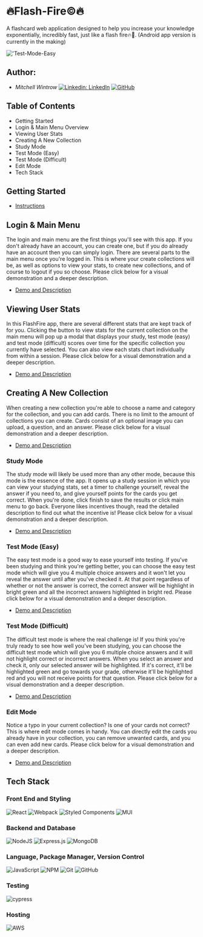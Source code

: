 # 🔥Flash-Fire©🔥
A flashcard web application designed to help you increase your knowledge exponentially, incredibly fast, just like a flash fire🔥🤯.
(Android app version is currently in the making)

!['Test-Mode-Easy](/Documentation/FlashFire-easy.gif)

## Author:
- *Mitchell Wintrow* [![Linkedin: LinkedIn](https://img.shields.io/badge/linkedin-%230077B5.svg?style=for-the-badge&logo=linkedin&logoColor=white&link=https://www.linkedin.com/in/kevinzhugao/)](https://www.linkedin.com/in/mitchell-wintrow-87b180216/) [![GitHub](https://img.shields.io/badge/github-%23121011.svg?style=for-the-badge&logo=github&logoColor=white&link=https://github.com/Daniel-Ghaly)](https://github.com/mrrobotisreal)

## Table of Contents
- Getting Started
- Login & Main Menu Overview
- Viewing User Stats
- Creating A New Collection
- Study Mode
- Test Mode (Easy)
- Test Mode (Difficult)
- Edit Mode
- Tech Stack

## Getting Started
- [Instructions](https://github.com/mrrobotisreal/FlashFire-Web/blob/main/Documentation/GETTING_STARTED.md)

## Login & Main Menu
The login and main menu are the first things you'll see with this app. If you don't already have an account, you can create one, but if you do already have an account then you can simply login. There are several parts to the main menu once you're logged in. This is where your create collections will be, as well as options to view your stats, to create new collections, and of course to logout if you so choose. Please click below for a visual demonstration and a deeper description.
- [Demo and Description](https://github.com/mrrobotisreal/FlashFire-Web/blob/main/Documentation/LOGIN_AND_MAIN_MENU.md)

## Viewing User Stats
In this FlashFire app, there are several different stats that are kept track of for you. Clicking the button to view stats for the current collection on the main menu will pop up a modal that displays your study, test mode (easy) and test mode (difficult) scores over time for the specific collection you currently have selected. You can also view each stats chart individually from within a session. Please click below for a visual demonstration and a deeper description.
- [Demo and Description](https://github.com/mrrobotisreal/FlashFire-Web/blob/main/Documentation/VIEWING_USER_STATS.md)

## Creating A New Collection
When creating a new collection you're able to choose a name and category for the collection, and you can add cards. There is no limit to the amount of collections you can create. Cards consist of an optional image you can upload, a question, and an answer. Please click below for a visual demonstration and a deeper description.
- [Demo and Description](https://github.com/mrrobotisreal/FlashFire-Web/blob/main/Documentation/CREATING_A_NEW_COLLECTION.md)

### Study Mode
The study mode will likely be used more than any other mode, because this mode is the essence of the app. It opens up a study session in which you can view your studying stats, set a timer to challenge yourself, reveal the answer if you need to, and give yourself points for the cards you get correct. When you're done, click finish to save the results or click main menu to go back. Everyone likes incentives though, read the detailed description to find out what the incentive is! Please click below for a visual demonstration and a deeper description.
- [Demo and Description](https://github.com/mrrobotisreal/FlashFire-Web/blob/main/Documentation/STUDY_MODE.md)

### Test Mode (Easy)
The easy test mode is a good way to ease yourself into testing. If you've been studying and think you're getting better, you can choose the easy test mode which will give you 4 multiple choice answers and it won't let you reveal the answer until after you've checked it. At that point regardless of whether or not the answer is correct, the correct answer will be highlight in bright green and all the incorrect answers highlighted in bright red. Please click below for a visual demonstration and a deeper description.
- [Demo and Description](https://github.com/mrrobotisreal/FlashFire-Web/blob/main/Documentation/TEST_MODE_EASY.md)

### Test Mode (Difficult)
The difficult test mode is where the real challenge is! If you think you're truly ready to see how well you've been studying, you can choose the difficult test mode which will give you 6 multiple choice answers and it will not highlight correct or incorrect answers. When you select an answer and check it, only our selected answer will be highlighted. If it's correct, it'll be highlighted green and go towards your grade, otherwise it'll be highlighted red and you will not receive points for that question. Please click below for a visual demonstration and a deeper description.
- [Demo and Description](https://github.com/mrrobotisreal/FlashFire-Web/blob/main/Documentation/TEST_MODE_DIFFICULT.md)

### Edit Mode
Notice a typo in your current collection? Is one of your cards not correct? This is where edit mode comes in handy. You can directly edit the cards you already have in your collection, you can remove unwanted cards, and you can even add new cards. Please click below for a visual demonstration and a deeper description.
- [Demo and Description](https://github.com/mrrobotisreal/FlashFire-Web/blob/main/Documentation/EDIT_MODE.md)

## Tech Stack

### Front End and Styling
![React](https://img.shields.io/badge/react-%2320232a.svg?style=for-the-badge&logo=react&logoColor=%2361DAFB)
![Webpack](https://img.shields.io/badge/webpack-%238DD6F9.svg?style=for-the-badge&logo=webpack&logoColor=black)
![Styled Components](https://img.shields.io/badge/styled--components-DB7093?style=for-the-badge&logo=styled-components&logoColor=white)
![MUI](https://img.shields.io/badge/MUI-%230081CB.svg?style=for-the-badge&logo=mui&logoColor=white)

### Backend and Database
![NodeJS](https://img.shields.io/badge/node.js-6DA55F?style=for-the-badge&logo=node.js&logoColor=white)
![Express.js](https://img.shields.io/badge/express.js-%23404d59.svg?style=for-the-badge&logo=express&logoColor=%2361DAFB)
![MongoDB](https://img.shields.io/badge/MongoDB-%234ea94b.svg?style=for-the-badge&logo=mongodb&logoColor=white)

### Language, Package Manager, Version Control
![JavaScript](https://img.shields.io/badge/javascript-%23323330.svg?style=for-the-badge&logo=javascript&logoColor=%23F7DF1E)
![NPM](https://img.shields.io/badge/NPM-%23000000.svg?style=for-the-badge&logo=npm&logoColor=white)
![Git](https://img.shields.io/badge/git-%23F05033.svg?style=for-the-badge&logo=git&logoColor=white)
![GitHub](https://img.shields.io/badge/github-%23121011.svg?style=for-the-badge&logo=github&logoColor=white)

### Testing
![cypress](https://img.shields.io/badge/-cypress-%23E5E5E5?style=for-the-badge&logo=cypress&logoColor=058a5e)

### Hosting
![AWS](https://img.shields.io/badge/AWS-%23FF9900.svg?style=for-the-badge&logo=amazon-aws&logoColor=white)

